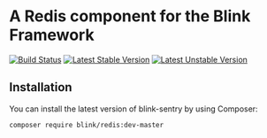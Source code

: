 # A Redis component for the Blink Framework

[![Build Status](https://travis-ci.org/rethinkphp/blink-redis.svg?branch=master)](https://travis-ci.org/rethinkphp/blink-redis)
[![Latest Stable Version](https://poser.pugx.org/blink/redis/v/stable)](https://packagist.org/packages/blink/redis)
[![Latest Unstable Version](https://poser.pugx.org/blink/redis/v/unstable)](https://packagist.org/packages/blink/redis)

## Installation 

You can install the latest version of blink-sentry by using Composer:

```
composer require blink/redis:dev-master
```


